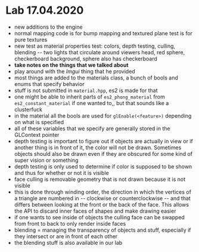 # Lab 17.04.2020

- new additions to the engine
- normal mapping code is for bump mapping and textured plane test is for pure
textures
- new test as material properties test: colors, depth testing, culling,
blending -- two lights that circulate around viewers head, red sphere,
checkerboard background, sphere also has checkerboard
- __take notes on the things that we talked about__
- play around with the _Imgui_ thing that he provided
- most things are added to the materials class, a bunch of bools and enums that
specify behavior
- stuff is not submitted in `material.hpp`, es2 is made for that 
- one might be able to inherit parts of `es2_phong_material` from
`es2_constant_material` if one wanted to,, but that sounds like a clusterfuck
- in the material all the bools are used for `glEnable(<feature>)` depending on
what is specified
- all of these variables that we specify are generally stored in the GLContext
pointer 
- depth testing is important to figure out if objects are actually in view or
if another thing is in front of it, the color will not be drawn. Sometimes
objects should also be drawn even if they are obscured for some kind of super
vision or something
- depth testing is only used to determine if color is supposed to be shown and
thus for whether or not it is visible
- face culling is removable geometry that is not drawn because it is not
visible 
- this is done through winding order, the direction in which the vertices of
a triangle are numbered in -- clockwise or counterclockwise -- and that differs
between looking at the front or the back of the face. This allows the API to
discard inner faces of shapes and make drawing easier
- if one wants to see inside of objects the culling face can be swapped from
front to back to only render inside faces
- blending = managing the transparency of objects and stuff, especially if they
intersect or are in front of each other
- the blending stuff is also available in our lab
